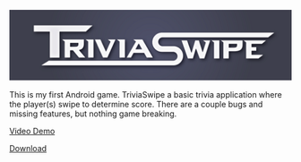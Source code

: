 ![alt text](logo.png)

This is my first Android game. TriviaSwipe a basic trivia application where the player(s) swipe to determine score. There are a couple bugs and missing features, but nothing game breaking. 

[Video Demo](https://www.youtube.com/watch?v=N2dUVAtUElk&feature=youtu.be)


[Download](https://nofile.io/f/hXGrU0ANHJW/android-debug.apk)
